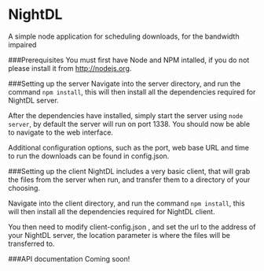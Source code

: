 NightDL
=======

A simple node application for scheduling downloads, for the bandwidth impaired

###Prerequisites
You must first have Node and NPM intalled, if you do not please install it from http://nodejs.org.

###Setting up the server
Navigate into the server directory, and run the command `npm install`, this will then install all the dependencies required for NightDL server.

After the dependencies have installed, simply start the server using `node server`, by default the server will run on port 1338. You should now be able to navigate to the web interface.

Additional configuration options, such as the port, web base URL and time to run the downloads can be found in config.json.

###Setting up the client
NightDL includes a very basic client, that will grab the files from the server when run, and transfer them to a directory of your choosing.

Navigate into the client directory, and run the command `npm install`, this will then install all the dependencies required for NightDL client.

You then need to modify client-config.json , and set the url to the address of your NightDL server, the location parameter is where the files will be transferred to.

###API documentation
Coming soon!

